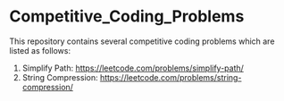 # Competitive_Coding_Problems
This repository contains several competitive coding problems which are listed as follows:

1. Simplify Path: https://leetcode.com/problems/simplify-path/
2. String Compression: https://leetcode.com/problems/string-compression/
